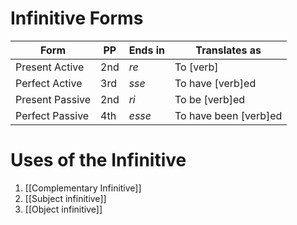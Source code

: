 # Infinitive Forms
| Form            | PP  | Ends in | Translates as         |
| --------------- | --- | ------- | --------------------- |
| Present Active  | 2nd | *re*    | To [verb]             |
| Perfect Active  | 3rd | *sse*   | To have [verb]ed      |
| Present Passive | 2nd | *ri*    | To be [verb]ed        |
| Perfect Passive | 4th | *esse*  | To have been [verb]ed |

# Uses of the Infinitive
1. [[Complementary Infinitive]]
2. [[Subject infinitive]]
3. [[Object infinitive]]
